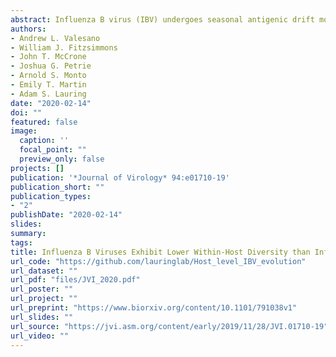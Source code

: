 ```yaml
---
abstract: Influenza B virus (IBV) undergoes seasonal antigenic drift more slowly than influenza A virus, but the reasons for this difference are unclear. While the evolutionary dynamics of influenza viruses play out globally, they are fundamentally driven by mutation, reassortment, drift, and selection at the level of individual hosts. These processes have recently been described for influenza A virus, but little is known about the evolutionary dynamics of IBV during individual infections and transmission events. Here, we define the within-host evolutionary dynamics of IBV by sequencing virus populations from naturally infected individuals enrolled in a prospective, community-based cohort over 8,176 person-seasons of observation. Through analysis of high depth-of-coverage sequencing data from samples from 91 individuals with influenza B, we find that IBV accumulates lower genetic diversity than previously observed for influenza A virus during acute infections. Consistent with studies of influenza A viruses, the within-host evolution of IBVs is characterized by purifying selection and the general absence of widespread positive selection of within-host variants. Analysis of shared genetic diversity across 15 sequence-validated transmission pairs suggests that IBV experiences a tight transmission bottleneck similar to that of influenza A virus. These patterns of local-scale evolution are consistent with the lower global evolutionary rate of IBV.
authors:
- Andrew L. Valesano
- William J. Fitzsimmons
- John T. McCrone
- Joshua G. Petrie
- Arnold S. Monto
- Emily T. Martin
- Adam S. Lauring
date: "2020-02-14"
doi: ""
featured: false
image:
  caption: ''
  focal_point: ""
  preview_only: false
projects: []
publication: '*Journal of Virology* 94:e01710-19'
publication_short: ""
publication_types:
- "2"
publishDate: "2020-02-14"
slides: 
summary: 
tags:
title: Influenza B Viruses Exhibit Lower Within-Host Diversity than Influenza A Viruses in Human Hosts
url_code: "https://github.com/lauringlab/Host_level_IBV_evolution"
url_dataset: ""
url_pdf: "files/JVI_2020.pdf"
url_poster: ""
url_project: ""
url_preprint: "https://www.biorxiv.org/content/10.1101/791038v1"
url_slides: ""
url_source: "https://jvi.asm.org/content/early/2019/11/28/JVI.01710-19"
url_video: ""
---
```


